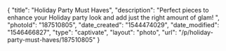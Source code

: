 {
    "title": "Holiday Party Must Haves",
    "description": "Perfect pieces to enhance your Holiday party look and add just the right amount of glam! ",
    "photoId": "187510805",
    "date_created": "1544474029",
    "date_modified": "1546466827",
    "type": "captivate",
    "layout": "photo",
    "url": "\/p\/holiday-party-must-haves\/187510805"
}